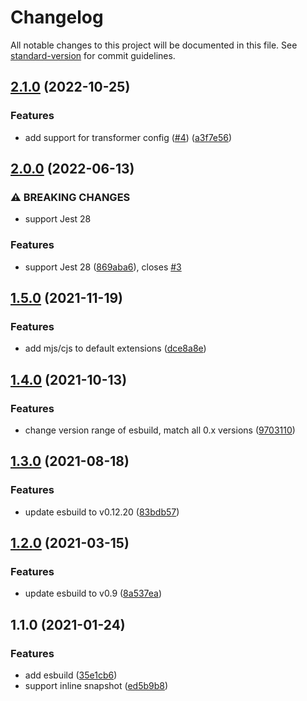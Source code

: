 # Changelog

All notable changes to this project will be documented in this file. See [standard-version](https://github.com/conventional-changelog/standard-version) for commit guidelines.

## [2.1.0](https://github.com/ambar/es-jest/compare/v2.0.0...v2.1.0) (2022-10-25)


### Features

* add support for transformer config ([#4](https://github.com/ambar/es-jest/issues/4)) ([a3f7e56](https://github.com/ambar/es-jest/commit/a3f7e56a6356a59b113ebb1875fa51ebef15ded3))

## [2.0.0](https://github.com/ambar/es-jest/compare/v1.5.0...v2.0.0) (2022-06-13)


### ⚠ BREAKING CHANGES

* support Jest 28

### Features

* support Jest 28 ([869aba6](https://github.com/ambar/es-jest/commit/869aba6b7c1f33f958e358b774815a88de3e89e0)), closes [#3](https://github.com/ambar/es-jest/issues/3)

## [1.5.0](https://github.com/ambar/es-jest/compare/v1.4.1...v1.5.0) (2021-11-19)


### Features

* add mjs/cjs to default extensions ([dce8a8e](https://github.com/ambar/es-jest/commit/dce8a8e5460b881de67b2bdbe364a43da85f3f6c))

## [1.4.0](https://github.com/ambar/es-jest/compare/v1.3.0...v1.4.0) (2021-10-13)


### Features

* change version range of esbuild, match all 0.x versions ([9703110](https://github.com/ambar/es-jest/commit/9703110066736e97e16a3a42872ac55ba16613f8))

## [1.3.0](https://github.com/ambar/es-jest/compare/v1.1.0...v1.3.0) (2021-08-18)

### Features

- update esbuild to v0.12.20 ([83bdb57](https://github.com/ambar/es-jest/commit/83bdb57))

## [1.2.0](https://github.com/ambar/es-jest/compare/v1.1.0...v1.2.0) (2021-03-15)

### Features

- update esbuild to v0.9 ([8a537ea](https://github.com/ambar/es-jest/commit/8a537ea7c95a14110d310b4594e96f8277fb557c))

## 1.1.0 (2021-01-24)

### Features

- add esbuild ([35e1cb6](https://github.com/ambar/es-jest/commit/35e1cb659f1f8a5229f698b472d62e8d08c885bf))
- support inline snapshot ([ed5b9b8](https://github.com/ambar/es-jest/commit/ed5b9b86486f01e8d039ae75d991963621ea732c))
